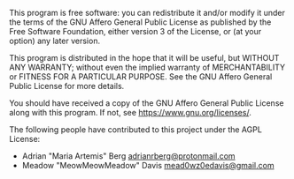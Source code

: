 This program is free software: you can redistribute it and/or modify it under the terms of the GNU Affero General Public License as published by the Free Software Foundation, either version 3 of the License, or (at your option) any later version.

This program is distributed in the hope that it will be useful, but WITHOUT ANY WARRANTY; without even the implied warranty of MERCHANTABILITY or FITNESS FOR A PARTICULAR PURPOSE. See the GNU Affero General Public License for more details.

You should have received a copy of the GNU Affero General Public License along with this program. If not, see https://www.gnu.org/licenses/.

The following people have contributed to this project under the AGPL License:

- Adrian "Maria Artemis" Berg <adrianrberg@protonmail.com>
- Meadow "MeowMeowMeadow" Davis <mead0wz0edavis@gmail.com>